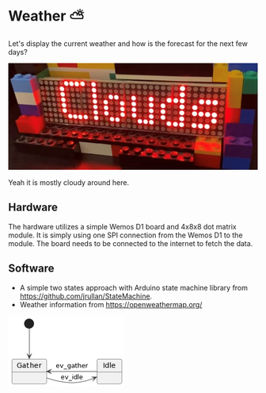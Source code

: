 # Weather ⛅
Let's display the current weather and how is the forecast for the next few days? 

![display](https://github.com/seryafarma/Weather/blob/main/display.jpg)

Yeah it is mostly cloudy around here.

## Hardware
The hardware utilizes a simple Wemos D1 board and 4x8x8 dot matrix module. It is simply using one SPI connection from the Wemos D1 to the module. The board needs to be connected to the internet to fetch the data.

## Software
* A simple two states approach with Arduino state machine library from https://github.com/jrullan/StateMachine.
* Weather information from https://openweathermap.org/

![github_state_diagram](https://github.com/seryafarma/Weather/blob/main/state_diagram.png)
